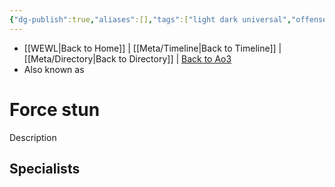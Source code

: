 ```yaml
---
{"dg-publish":true,"aliases":[],"tags":["light dark universal","offense defense utility","control sense alter","forcepower"],"permalink":"/force-abilities-force-phenomena/force-stun/","dgPassFrontmatter":true}
---
```


- [[WEWL\|Back to Home]] | [[Meta/Timeline\|Back to Timeline]] | [[Meta/Directory\|Back to Directory]] | [Back to Ao3](https://archiveofourown.org/works/19334440/chapters/45992584)
- Also known as 

# Force stun
Description

**Specialists**
- 